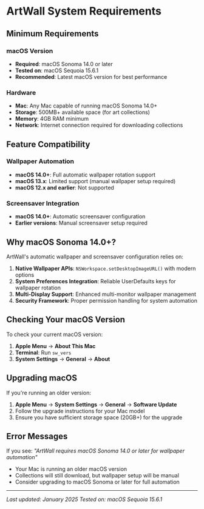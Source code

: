 # ArtWall System Requirements

## Minimum Requirements

### macOS Version
- **Required**: macOS Sonoma 14.0 or later
- **Tested on**: macOS Sequoia 15.6.1
- **Recommended**: Latest macOS version for best performance

### Hardware
- **Mac**: Any Mac capable of running macOS Sonoma 14.0+
- **Storage**: 500MB+ available space (for art collections)
- **Memory**: 4GB RAM minimum
- **Network**: Internet connection required for downloading collections

## Feature Compatibility

### Wallpaper Automation
- **macOS 14.0+**: Full automatic wallpaper rotation support
- **macOS 13.x**: Limited support (manual wallpaper setup required)
- **macOS 12.x and earlier**: Not supported

### Screensaver Integration
- **macOS 14.0+**: Automatic screensaver configuration
- **Earlier versions**: Manual screensaver setup required

## Why macOS Sonoma 14.0+?

ArtWall's automatic wallpaper and screensaver configuration relies on:

1. **Native Wallpaper APIs**: `NSWorkspace.setDesktopImageURL()` with modern options
2. **System Preferences Integration**: Reliable UserDefaults keys for wallpaper rotation
3. **Multi-Display Support**: Enhanced multi-monitor wallpaper management
4. **Security Framework**: Proper permission handling for system automation

## Checking Your macOS Version

To check your current macOS version:

1. **Apple Menu** → **About This Mac**
2. **Terminal**: Run `sw_vers`
3. **System Settings** → **General** → **About**

## Upgrading macOS

If you're running an older version:

1. **Apple Menu** → **System Settings** → **General** → **Software Update**
2. Follow the upgrade instructions for your Mac model
3. Ensure you have sufficient storage space (20GB+) for the upgrade

## Error Messages

If you see: *"ArtWall requires macOS Sonoma 14.0 or later for wallpaper automation"*

- Your Mac is running an older macOS version
- Collections will still download, but wallpaper setup will be manual
- Consider upgrading to macOS Sonoma or later for full automation

---

*Last updated: January 2025*
*Tested on: macOS Sequoia 15.6.1*
